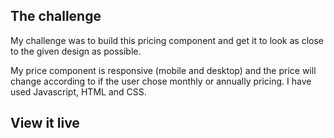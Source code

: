 ## The challenge

My challenge was to build this pricing component and get it to look as close to the given design as possible.

My price component is responsive (mobile and desktop) and the price will change according to if the user chose monthly or annually pricing. I have used Javascript, HTML and CSS. 

## View it live
